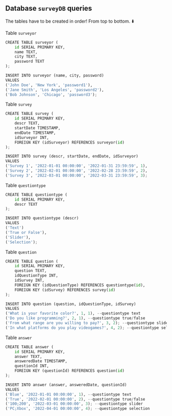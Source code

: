 ## Database `surveyDB` queries

The tables have to be created in order! From top to bottom. ⬇️

Table `surveyor`


```python
CREATE TABLE surveyor (
    id SERIAL PRIMARY KEY,
    name TEXT,
    city TEXT,
    password TEXT
);
```


```python
INSERT INTO surveyor (name, city, password)
VALUES 
('John Doe', 'New York', 'password1'),
('Jane Smith', 'Los Angeles', 'password2'),
('Bob Johnson', 'Chicago', 'password3');
```

Table `survey`


```python
CREATE TABLE survey (
    id SERIAL PRIMARY KEY,
    descr TEXT,
    startDate TIMESTAMP,
    endDate TIMESTAMP,
    idSurveyor INT,
    FOREIGN KEY (idSurveyor) REFERENCES surveyor(id)
);
```


```python
INSERT INTO survey (descr, startDate, endDate, idSurveyor)
VALUES 
('Survey 1', '2022-01-01 00:00:00', '2022-01-31 23:59:59', 1),
('Survey 2', '2022-02-01 00:00:00', '2022-02-28 23:59:59', 2),
('Survey 3', '2022-03-01 00:00:00', '2022-03-31 23:59:59', 3);
```

Table `questiontype`


```python
CREATE TABLE questiontype (
    id SERIAL PRIMARY KEY,
    descr TEXT
);
```


```python
INSERT INTO questiontype (descr)
VALUES 
('Text')
('True or False'),
('Slider'),
('Selection');
```

Table `question`


```python
CREATE TABLE question (
    id SERIAL PRIMARY KEY,
    question TEXT,
    idQuestionType INT,
    idSurvey INT,
    FOREIGN KEY (idQuestionType) REFERENCES questiontype(id),
    FOREIGN KEY (idSurvey) REFERENCES survey(id)
);
```


```python
INSERT INTO question (question, idQuestionType, idSurvey)
VALUES 
('What is your favorite color?', 1, 1), --questiontype text
('Do you like programming?', 2, 1), --questiontype true/false
('From what range are you willing to pay?', 3, 2); --questiontype slider
('In what platforms do you play videogames?', 4, 2); --questiontype selection
```

Table `answer`


```python
CREATE TABLE answer (
    id SERIAL PRIMARY KEY,
    answer TEXT,
    answeredDate TIMESTAMP,
    questionId INT,
    FOREIGN KEY (questionId) REFERENCES question(id)
);
```


```python
INSERT INTO answer (answer, answeredDate, questionId)
VALUES 
('Blue', '2022-01-01 00:00:00', 1), --questiontype text
('True', '2022-02-01 00:00:00', 2), --questiontype true/false
('100;200', '2022-03-01 00:00:00', 3); --questiontype slider
('PC;Xbox', '2022-04-01 00:00:00', 4); --questiontype selection
```

